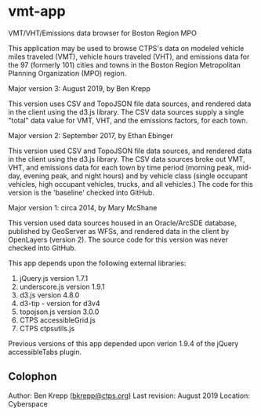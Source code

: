 # vmt-app
VMT/VHT/Emissions data browser for Boston Region MPO

This application may be used to browse CTPS's data on modeled vehicle miles 
traveled (VMT), vehicle hours traveled (VHT), and emissions data for the 97
(formerly 101) cities and towns in the Boston Region Metropolitan Planning 
Organization (MPO) region.

Major version 3: August 2019, by Ben Krepp

This version uses CSV and TopoJSON file data sources, and rendered data in the
client using the d3.js library. The CSV data sources supply a single "total"
data value for VMT, VHT, and the emissions factors, for each town. 

Major version 2: September 2017, by Ethan Ebinger

This version used CSV and TopoJSON file data sources, and rendered data in the
client using the d3.js library. The CSV data sources broke out VMT, VHT, and
emissions data for each town by time period (morning peak, mid-day, evening
peak, and night hours) and by vehicle class (single occupant vehicles, 
high occupant vehicles, trucks, and all vehicles.) The code for this version
is the 'baseline' checked into GitHub.

Major version 1: circa 2014, by Mary McShane

This version used data sources housed in an Oracle/ArcSDE database, published
by GeoServer as WFSs, and rendered data in the client by OpenLayers (version 2).
The source code for this version was never checked into GitHub.

This app depends upon the following external libraries:
  1. jQuery.js version 1.7.1
  2. underscore.js version 1.9.1
  3. d3.js version 4.8.0
  4. d3-tip - version for d3v4
  4. topojson.js version 3.0.0
  5. CTPS accessibleGrid.js
  6. CTPS ctpsutils.js

Previous versions of this app depended upon verion 1.9.4 of the jQuery accessibleTabs plugin.

## Colophon
Author: Ben Krepp (bkrepp@ctps.org)
Last revision: August 2019
Location: Cyberspace
